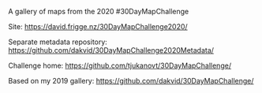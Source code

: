 A gallery of maps from the 2020 #30DayMapChallenge

Site: https://david.frigge.nz/30DayMapChallenge2020/

Separate metadata repository: https://github.com/dakvid/30DayMapChallenge2020Metadata/

Challenge home: https://github.com/tjukanovt/30DayMapChallenge/

Based on my 2019 gallery: https://github.com/dakvid/30DayMapChallenge/

